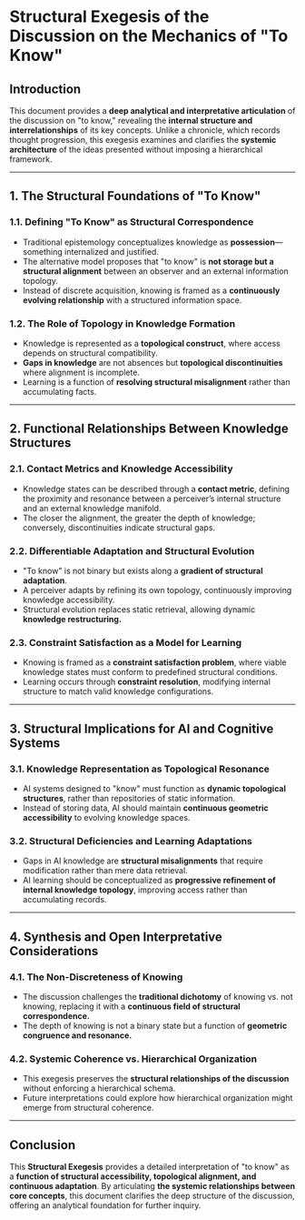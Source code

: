 # **Structural Exegesis of the Discussion on the Mechanics of "To Know"**

## **Introduction**
This document provides a **deep analytical and interpretative articulation** of the discussion on "to know," revealing the **internal structure and interrelationships** of its key concepts. Unlike a chronicle, which records thought progression, this exegesis examines and clarifies the **systemic architecture** of the ideas presented without imposing a hierarchical framework.

---

## **1. The Structural Foundations of "To Know"**
### **1.1. Defining "To Know" as Structural Correspondence**
- Traditional epistemology conceptualizes knowledge as **possession**—something internalized and justified.
- The alternative model proposes that "to know" is **not storage but a structural alignment** between an observer and an external information topology.
- Instead of discrete acquisition, knowing is framed as a **continuously evolving relationship** with a structured information space.

### **1.2. The Role of Topology in Knowledge Formation**
- Knowledge is represented as a **topological construct**, where access depends on structural compatibility.
- **Gaps in knowledge** are not absences but **topological discontinuities** where alignment is incomplete.
- Learning is a function of **resolving structural misalignment** rather than accumulating facts.

---

## **2. Functional Relationships Between Knowledge Structures**
### **2.1. Contact Metrics and Knowledge Accessibility**
- Knowledge states can be described through a **contact metric**, defining the proximity and resonance between a perceiver’s internal structure and an external knowledge manifold.
- The closer the alignment, the greater the depth of knowledge; conversely, discontinuities indicate structural gaps.

### **2.2. Differentiable Adaptation and Structural Evolution**
- "To know" is not binary but exists along a **gradient of structural adaptation**.
- A perceiver adapts by refining its own topology, continuously improving knowledge accessibility.
- Structural evolution replaces static retrieval, allowing dynamic **knowledge restructuring.**

### **2.3. Constraint Satisfaction as a Model for Learning**
- Knowing is framed as a **constraint satisfaction problem**, where viable knowledge states must conform to predefined structural conditions.
- Learning occurs through **constraint resolution**, modifying internal structure to match valid knowledge configurations.

---

## **3. Structural Implications for AI and Cognitive Systems**
### **3.1. Knowledge Representation as Topological Resonance**
- AI systems designed to "know" must function as **dynamic topological structures**, rather than repositories of static information.
- Instead of storing data, AI should maintain **continuous geometric accessibility** to evolving knowledge spaces.

### **3.2. Structural Deficiencies and Learning Adaptations**
- Gaps in AI knowledge are **structural misalignments** that require modification rather than mere data retrieval.
- AI learning should be conceptualized as **progressive refinement of internal knowledge topology**, improving access rather than accumulating records.

---

## **4. Synthesis and Open Interpretative Considerations**
### **4.1. The Non-Discreteness of Knowing**
- The discussion challenges the **traditional dichotomy** of knowing vs. not knowing, replacing it with a **continuous field of structural correspondence.**
- The depth of knowing is not a binary state but a function of **geometric congruence and resonance.**

### **4.2. Systemic Coherence vs. Hierarchical Organization**
- This exegesis preserves the **structural relationships of the discussion** without enforcing a hierarchical schema.
- Future interpretations could explore how hierarchical organization might emerge from structural coherence.

---

## **Conclusion**
This **Structural Exegesis** provides a detailed interpretation of "to know" as a **function of structural accessibility, topological alignment, and continuous adaptation**. By articulating **the systemic relationships between core concepts**, this document clarifies the deep structure of the discussion, offering an analytical foundation for further inquiry.

